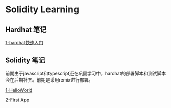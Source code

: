 # Solidity Learning

## Hardhat 笔记

[1-hardhat快速入门](./note/hardhat/1-hardhatQuickStart.md)

## Solidity 笔记

前期由于javascript和typescript还在巩固学习中，hardhat的部署脚本和测试脚本会在后期补齐。前期是采用remix进行部署。

[1-HelloWorld](./contracts/HelloWorld.sol)

[2-First App](./contracts/Counter.sol)